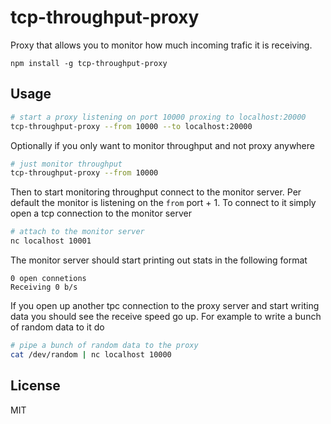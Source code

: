 # tcp-throughput-proxy

Proxy that allows you to monitor how much incoming trafic it is receiving.

```
npm install -g tcp-throughput-proxy
```

## Usage

``` sh
# start a proxy listening on port 10000 proxing to localhost:20000
tcp-throughput-proxy --from 10000 --to localhost:20000
```

Optionally if you only want to monitor throughput and not proxy anywhere

``` sh
# just monitor throughput
tcp-throughput-proxy --from 10000
```

Then to start monitoring throughput connect to the monitor server.
Per default the monitor is listening on the `from` port + 1.
To connect to it simply open a tcp connection to the monitor server

``` sh
# attach to the monitor server
nc localhost 10001
```

The monitor server should start printing out stats in the following format

```
0 open connetions
Receiving 0 b/s
```

If you open up another tpc connection to the proxy server and start writing
data you should see the receive speed go up. For example to write a bunch of random
data to it do

``` sh
# pipe a bunch of random data to the proxy
cat /dev/random | nc localhost 10000
```

## License

MIT

